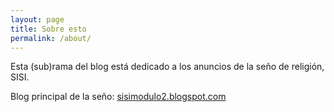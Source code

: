 ```yaml
---
layout: page
title: Sobre esto
permalink: /about/
---
```


Esta (sub)rama del blog está dedicado a los anuncios de la seño de religión, SISI.  
  
Blog principal de la seño: [sisimodulo2.blogspot.com](http://sisimodulo2.blogspot.com)